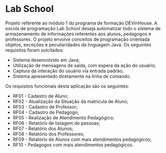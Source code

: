 # Lab School

Projeto referente ao módulo 1 do programa de formação DEVinHouse. A escola de programação Lab School deseja automatizar todo o sistema de armazenamento de informações referentes aos alunos, pedagogos e professores.
O projeto envolve conceitos de programação orientada objetos, exceções e peculiaridades da linguagem Java. Os seguintes requisitos foram solcitados:

- Sistema desenvolvido em Java;
- Utilização de mensagens de saída, com espera da ação do usuário;
- Captura da interação do usuário via entrada padrão;
- Sistema apresentado diretamente na linha de comando.

Os requisitos funcionais desta aplicação são os seguintes:
- RF01 - Cadastro de Aluno;
- RF02 - Atualização da Situação da matrícula de Aluno;
- RF03 - Cadastro de Professor;
- RF04 - Cadastro de Pedagogo;
- RF05 - Realização de Atendimento Pedagógico;
- RF06 - Relatório de listagem de pessoas;
- RF07 - Relatório dos Alunos;
- RF08 - Relatório dos Professores;
- RF09 - Relatório de Alunos com mais atendimentos pedagógicos;
- RF10 - Pedagogos com mais atendimentos pedagógicos.
